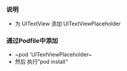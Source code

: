 ### 说明
- 为 UITextView 添加 UITextViewPlaceholder
### 通过Podfile中添加
-
    ~pod 'UITextViewPlaceholder~
- 然后 执行”pod install“

